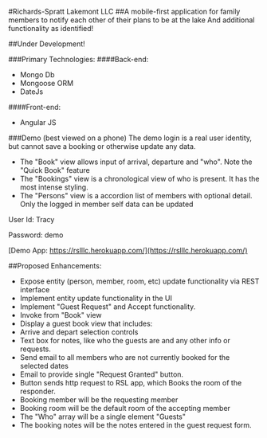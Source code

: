 #Richards-Spratt Lakemont LLC
##A mobile-first application for family members to notify each other of their plans to be at the lake
And additional functionality as identified!

##Under Development!

###Primary Technologies:
####Back-end:
* Mongo Db
* Mongoose ORM
* DateJs

####Front-end:
* Angular JS


###Demo (best viewed on a phone)
The demo login is a real user identity, but cannot save a booking or otherwise update any data.

* The "Book" view allows input of arrival, departure and "who". Note the "Quick Book" feature
* The "Bookings" view is a chronological view of who is present. It has the most intense styling.
* The "Persons" view is a accordion list of members with optional detail. Only the logged in member self data can be updated

User Id: Tracy

Password: demo

[Demo App: https://rslllc.herokuapp.com/](https://rslllc.herokuapp.com/)

##Proposed Enhancements:
* Expose entity (person, member, room, etc) update functionality via REST interface
* Implement entity update functionality in the UI
* Implement "Guest Request" and Accept functionality. 
 * Invoke from "Book" view
 * Display a guest book view that includes:
  * Arrive and depart selection controls
  * Text box for notes, like who the guests are and any other info or requests.
  * Send email to all members who are not currently booked for the selected dates
  * Email to provide single "Request Granted" button.
  * Button sends http request to RSL app, which Books the room of the responder.
   * Booking member will be the requesting member
   * Booking room will be the default room of the accepting member
   * The "Who" array will be a single element "Guests"
   * The booking notes will be the notes entered in the guest request form.
